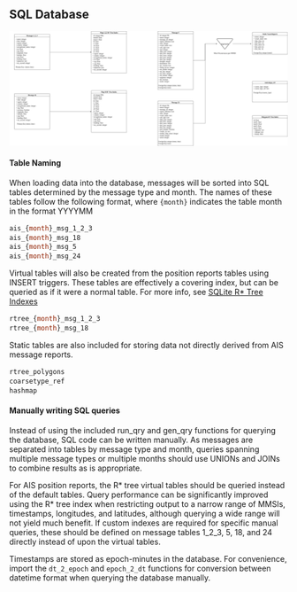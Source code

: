 ## SQL Database

<img src="./db_schema.png" alt="schema"/>


#### Table Naming

When loading data into the database, messages will be sorted into SQL tables determined by the message type and month. 
The names of these tables follow the following format, where `{month}` indicates the table month in the format YYYYMM

``` SQL
ais_{month}_msg_1_2_3
ais_{month}_msg_18
ais_{month}_msg_5
ais_{month}_msg_24
```

Virtual tables will also be created from the position reports tables using INSERT triggers.
These tables are effectively a covering index, but can be queried as if it were a normal table.
For more info, see [SQLite R\* Tree Indexes](https://sqlite.org/rtree.html)  

``` SQL
rtree_{month}_msg_1_2_3
rtree_{month}_msg_18
```

Static tables are also included for storing data not directly derived from AIS message reports.

``` SQL
rtree_polygons 
coarsetype_ref
hashmap
```


#### Manually writing SQL queries

Instead of using the included run_qry and gen_qry functions for querying the database, SQL code can be written manually. 
As messages are separated into tables by message type and month, queries spanning multiple message types or multiple months should use UNIONs and JOINs to combine results as is appropriate.  

For AIS position reports, the R\* tree virtual tables should be queried instead of the default tables. 
Query performance can be significantly improved using the R\* tree index when restricting output to a narrow range of MMSIs, timestamps, longitudes, and latitudes, although querying a wide range will not yield much benefit. 
If custom indexes are required for specific manual queries, these should be defined on message tables 1_2_3, 5, 18, and 24 directly instead of upon the virtual tables.    

Timestamps are stored as epoch-minutes in the database.
For convenience, import the `dt_2_epoch` and `epoch_2_dt` functions for conversion between datetime format when querying the database manually.    
